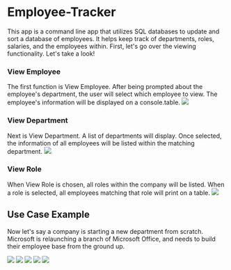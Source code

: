 # Employee-Tracker

This app is a command line app that utilizes SQL databases to update and sort a database of employees. It helps keep track of departments, roles, salaries, and the employees within. First, let's go over the viewing functionality. Let's take a look!

### View Employee
The first function is View Employee. After being prompted about the employee's department, the user will select which employee to view. The employee's information will be displayed on a console.table.
![](assets/viewemp.gif)



### View Department
Next is View Department. A list of departments will display. Once selected, the information of all employees will be listed within the matching department.
![](assets/viewdept.gif)



### View Role
When View Role is chosen, all roles within the company will be listed. When a role is selected, all employees matching that role will print on a table.
![](assets/viewrole.gif)



## Use Case Example
Now let's say a company is starting a new department from scratch. Microsoft is relaunching a branch of Microsoft Office, and needs to build their employee base from the ground up.


![](assets/addemp.gif)
![](assets/adddept.gif)
![](assets/addrole.gif)
![](assets/testall.gif)
![](assets/updaterole.gif)
